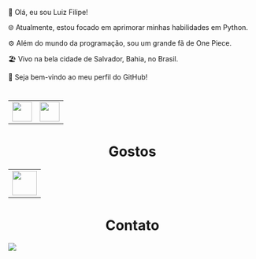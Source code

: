 👋 Olá, eu sou Luiz Filipe!

🌐 Atualmente, estou focado em aprimorar minhas habilidades em Python.

⚙️ Além do mundo da programação, sou um grande fã de One Piece.

🏖️ Vivo na bela cidade de Salvador, Bahia, no Brasil.

🌟 Seja bem-vindo ao meu perfil do GitHub!

<h1 Aprendendo </h1>
<table>
  <tr>
    <td><img src="https://cdn.jsdelivr.net/gh/devicons/devicon/icons/python/python-original.svg" width="40" height="40"/></td>
    <td><img src="https://cdn.jsdelivr.net/gh/devicons/devicon/icons/discordjs/discordjs-plain.svg" width="40" height="40"/></td>
  </tr>
</table>

<h1 align="center"> Gostos </h1>
<table>
  <tr>
    <td><img src="https://imgur.com/j8PwJwI.png" width="50" height="50"/></td>
  </tr>
</table>

<h1 align="center"> Contato </h1>
<a href="mailto:luizbrandaodev@gmail.com"><img loading="lazy" src="https://img.shields.io/badge/Gmail-D14836?style=for-the-badge&logo=gmail&logoColor=white" target="_blank"></a>
